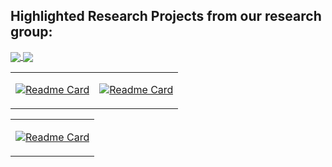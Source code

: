 ## Highlighted Research Projects from our research group:

<a href="https://github.com/harlanhong/CVPR2022-DaGAN">
  <img align="center" src="https://github-readme-stats.vercel.app/api/pin/?username=harlanhong&repo=CVPR2022-DaGAN" />
</a>
<a href="https://github.com/anuraghazra/anuraghazra.github.io">
  <img align="center" src="https://github-readme-stats.vercel.app/api/pin/?username=anuraghazra&repo=anuraghazra.github.io&theme=buefy" />
</a>

<br />



<table>
<tr>

</tr>
<tr>
<td>
  
[![Readme Card](https://github-readme-stats.vercel.app/api/pin/?username=harlanhong&repo=CVPR2022-DaGAN)](https://github.com/harlanhong/CVPR2022-DaGAN)

</td>
<td>

[![Readme Card](https://github-readme-stats.vercel.app/api/pin/?username=MiZhenxing&repo=Switch-NeRF)](https://github.com/MiZhenxing/Switch-NeRF)

</td>
</tr>
</table>

<table>
<tr>

</tr>
<tr>
<td>
  
[![Readme Card](https://github-readme-stats.vercel.app/api/pin/?username=MiZhenxing&repo=GBi-Net)](https://github.com/MiZhenxing/GBi-Net)

</td>

</tr>
</table>


